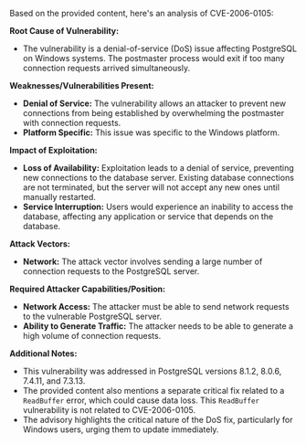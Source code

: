 Based on the provided content, here's an analysis of CVE-2006-0105:

**Root Cause of Vulnerability:**

*   The vulnerability is a denial-of-service (DoS) issue affecting PostgreSQL on Windows systems. The postmaster process would exit if too many connection requests arrived simultaneously.

**Weaknesses/Vulnerabilities Present:**

*   **Denial of Service:** The vulnerability allows an attacker to prevent new connections from being established by overwhelming the postmaster with connection requests.
*   **Platform Specific:** This issue was specific to the Windows platform.

**Impact of Exploitation:**

*   **Loss of Availability:** Exploitation leads to a denial of service, preventing new connections to the database server. Existing database connections are not terminated, but the server will not accept any new ones until manually restarted.
*   **Service Interruption:** Users would experience an inability to access the database, affecting any application or service that depends on the database.

**Attack Vectors:**

*   **Network:** The attack vector involves sending a large number of connection requests to the PostgreSQL server.

**Required Attacker Capabilities/Position:**

*   **Network Access:** The attacker must be able to send network requests to the vulnerable PostgreSQL server.
*   **Ability to Generate Traffic:** The attacker needs to be able to generate a high volume of connection requests.

**Additional Notes:**
*   This vulnerability was addressed in PostgreSQL versions 8.1.2, 8.0.6, 7.4.11, and 7.3.13.
*   The provided content also mentions a separate critical fix related to a `ReadBuffer` error, which could cause data loss. This `ReadBuffer` vulnerability is not related to CVE-2006-0105.
*   The advisory highlights the critical nature of the DoS fix, particularly for Windows users, urging them to update immediately.